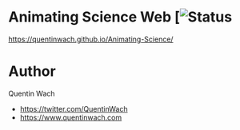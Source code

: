 # Animating Science Web [![Status](https://img.shields.io/badge/status-alpha-lightgrey)
https://quentinwach.github.io/Animating-Science/

# Author
Quentin Wach

+ https://twitter.com/QuentinWach 
+ https://www.quentinwach.com

